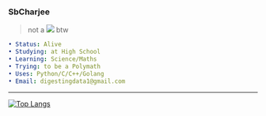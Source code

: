 ### SbCharjee
> not a <img src="https://latex.codecogs.com/svg.image?{\color{Gray}&space;\frac{d^3x}{dt^3}}"> btw
```yaml
• Status: Alive
• Studying: at High School
• Learning: Science/Maths
• Trying: to be a Polymath
• Uses: Python/C/C++/Golang
• Email: digestingdata1@gmail.com

```
- - - -
[![Top Langs](https://github-readme-stats.vercel.app/api/top-langs/?username=Datavorous&layout=compact&card_width=443&show_icons=true&show_icons=true&theme=dracula&hide_border=true&langs_count=10)](https://github.com/Datavorous)
<br>


